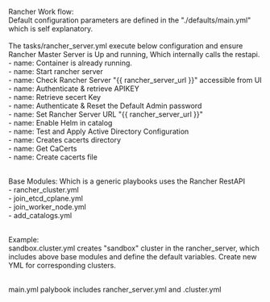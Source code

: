 Rancher Work flow:
 <br />
    Default configuration parameters are defined in the "./defaults/main.yml" which is self explanatory. 
 <br />
 <br />The tasks/rancher_server.yml execute below configuration and ensure Rancher Master Server is Up and running, Which internally calls the restapi.
   <br />  - name: Container is already running.
   <br />  - name: Start rancher server
   <br />  - name: Check Rancher Server "{{ rancher_server_url }}" accessible from UI
    <br /> - name: Authenticate & retrieve APIKEY
    <br /> - name: Retrieve secert Key
    <br /> - name: Authenticate & Reset the Default Admin password
    <br /> - name:  Set Rancher Server URL "{{ rancher_server_url }}"
    <br /> - name: Enable Helm in catalog
   <br />  - name: Test and Apply Active Directory Configuration
   <br />  - name: Creates cacerts directory
   <br />  - name: Get CaCerts
   <br />  - name: Create cacerts file

 <br />Base Modules: Which is a generic playbooks uses the Rancher RestAPI 
    <br /> - rancher_cluster.yml
   <br />  - join_etcd_cplane.yml
   <br />  - join_worker_node.yml
   <br />  - add_catalogs.yml

 <br />Example: 
   <br />  sandbox.cluster.yml  creates "sandbox" cluster in the rancher_server, which includes above base modules and define the default variables. Create new YML for corresponding clusters.

 <br />main.yml palybook includes rancher_server.yml and <cluster-name>.cluster.yml

